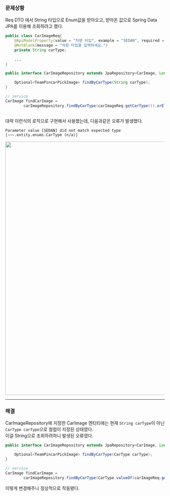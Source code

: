 ### 문제상황
Req DTO 에서 String 타입으로 Enum값을 받아오고, 받아온 값으로 Spring Data JPA를 이용해 조회하려고 했다.  
```java
public class CarImageReq{
    @ApiModelProperty(value = "차량 타입", example = "SEDAN", required = true)
    @NotBlank(message = "차량 타입을 입력하세요.")
    private String carType;
    
    ...
}
```  
```java
public interface CarImageRepository extends JpaRepository<CarImage, Long> {

    Optional<TeamPincarPickImage> findByCarType(String carType);
}
```
```java
// service
CarImage findCarImage = 
        carImageRepository.findByCarType(carImageReq.getCarType()).orElseThrow(() -> new BaseException(BaseResponseCode.EMPTY_CAR_IMAGE));
```  
  
##
대략 이런식의 로직으로 구현해서 사용했는데, 다음과같은 오류가 발생했다.  
```shell
Parameter value [SEDAN] did not match expected type [~~~.entity.enums.CarType (n/a)]
```
<img src="https://user-images.githubusercontent.com/93504767/147447035-f9f55b01-b30a-45c3-840f-51920b0f9809.png" width="800">  
  
----
### 해결
CarImageRepository에 지정한 CarImage 엔티티에는 현재 `String carType`이 아닌 `CarType carType`으로 컬럼이 지정된 상태였다.  
이걸 String으로 조회하려하니 발생된 오류였다.  
```java
public interface CarImageRepository extends JpaRepository<CarImage, Long> {

    Optional<TeamPincarPickImage> findByCarType(CarType carType);
}
```
```java
// service
CarImage findCarImage = 
        carImageRepository.findByCarType(CarType.valueOf(carImageReq.getCarType())).orElseThrow(() -> new BaseException(BaseResponseCode.EMPTY_CAR_IMAGE));
```
이렇게 변경해주니 정상적으로 작동됐다.
